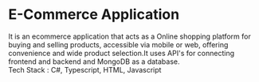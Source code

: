 # E-Commerce Application
It is an ecommerce application that acts as a Online shopping platform for buying and selling products, accessible via mobile or web, offering convenience and wide product selection.It uses API's for connecting frontend and backend and MongoDB as a database.
<br>Tech Stack : C#, Typescript, HTML, Javascript<br>
